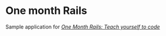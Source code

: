# One month Rails

Sample application for 
[*One Month Rails: Teach yourself to code*](http://onemonthrails.com)
